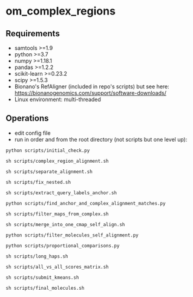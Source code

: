 # om_complex_regions

## Requirements

* samtools >=1.9
* python >=3.7
* numpy >=1.18.1
* pandas >=1.2.2
* scikit-learn >=0.23.2
* scipy >=1.5.3
* Bionano's RefAligner (included in repo's scripts) but see here: https://bionanogenomics.com/support/software-downloads/
* Linux environment: multi-threaded

## Operations

* edit config file
* run in order and from the root directory (not scripts but one level up):

```
python scripts/initial_check.py

sh scripts/complex_region_alignment.sh

sh scripts/separate_alignment.sh

sh scripts/fix_nested.sh

sh scripts/extract_query_labels_anchor.sh

python scripts/find_anchor_and_complex_alignment_matches.py

sh scripts/filter_maps_from_complex.sh

sh scripts/merge_into_one_cmap_self_align.sh

python scripts/filter_molecules_self_alignment.py

python scripts/proportional_comparisons.py

sh scripts/long_haps.sh

sh scripts/all_vs_all_scores_matrix.sh

sh scripts/submit_kmeans.sh

sh scripts/final_molecules.sh
```
